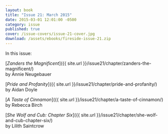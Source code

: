 ```yaml
---
layout: book
title: "Issue 21: March 2015"
date: 2015-03-01 12:01:00 -0500
category: issue
published: true
cover: /issue-covers/issue-21-cover.jpg
download: /assets/ebooks/fireside-issue-21.zip
---
```


In this issue:

[_Zanders the Magnificent_]({{ site.url }}/issue21/chapter/zanders-the-magnificent/)<br/>
by Annie Neugebauer

[_Pride and Profanity_]({{ site.url }}/issue21/chapter/pride-and-profanity/)<br/>
by Aidan Doyle

[_A Taste of Cinnamon_]({{ site.url }}/issue21/chapter/a-taste-of-cinnamon/)<br/>
by Rebecca Birch

[_She Wolf and Cub: Chapter Six_]({{ site.url }}/issue21/chapter/she-wolf-and-cub-chapter-six/)<br/>
by Lilith Saintcrow
